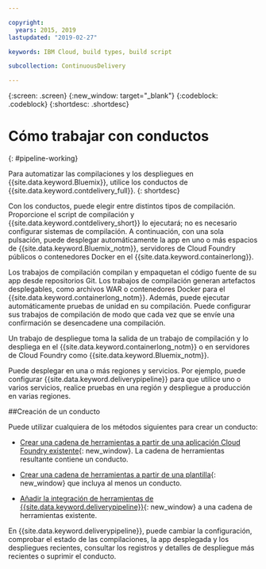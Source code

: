 ```yaml
---

copyright:
  years: 2015, 2019
lastupdated: "2019-02-27"

keywords: IBM Cloud, build types, build script

subcollection: ContinuousDelivery

---
```



{:screen: .screen}
{:new_window: target="_blank"}
{:codeblock: .codeblock}
{:shortdesc: .shortdesc}

# Cómo trabajar con conductos 
{: #pipeline-working}

Para automatizar las compilaciones y los despliegues en {{site.data.keyword.Bluemix}}, utilice los conductos de {{site.data.keyword.contdelivery_full}}.
{: shortdesc}

Con los conductos, puede elegir entre distintos tipos de compilación. Proporcione el script de compilación y {{site.data.keyword.contdelivery_short}} lo ejecutará; no es necesario configurar sistemas de compilación. A continuación, con una sola pulsación, puede desplegar automáticamente la app en uno o más espacios de {{site.data.keyword.Bluemix_notm}}, servidores de Cloud Foundry públicos o contenedores Docker en el {{site.data.keyword.containerlong}}.

Los trabajos de compilación compilan y empaquetan el código fuente de su app desde repositorios Git. Los trabajos de compilación generan artefactos desplegables, como archivos WAR o contenedores Docker para el {{site.data.keyword.containerlong_notm}}. Además, puede ejecutar automáticamente pruebas de unidad en su compilación. Puede configurar sus trabajos de compilación de modo que cada vez que se envíe una confirmación se desencadene una compilación.

Un trabajo de despliegue toma la salida de un trabajo de compilación y lo despliega en el {{site.data.keyword.containerlong_notm}} o en servidores de Cloud Foundry como {{site.data.keyword.Bluemix_notm}}.

Puede desplegar en una o más regiones y servicios. Por ejemplo, puede configurar {{site.data.keyword.deliverypipeline}} para que utilice uno o varios servicios, realice pruebas en una región y despliegue a producción en varias regiones.

##Creación de un conducto

Puede utilizar cualquiera de los métodos siguientes para crear un conducto:

   * [Crear una cadena de herramientas a partir de una aplicación Cloud Foundry existente](/docs/services/ContinuousDelivery?topic=ContinuousDelivery-toolchains_getting_started#creating_a_toolchain_from_an_app){: new_window}. La cadena de herramientas resultante contiene un conducto.

   * [Crear una cadena de herramientas a partir de una plantilla](/docs/services/ContinuousDelivery?topic=ContinuousDelivery-toolchains_getting_started#creating_a_toolchain_from_a_template){: new_window} que incluya al menos un conducto.

   * [Añadir la integración de herramientas de {{site.data.keyword.deliverypipeline}}](/docs/services/ContinuousDelivery?topic=ContinuousDelivery-integrations#deliverypipeline){: new_window} a una cadena de herramientas existente.
   
En {{site.data.keyword.deliverypipeline}}, puede cambiar la configuración, comprobar el estado de las compilaciones, la app desplegada y los despliegues recientes, consultar los registros y detalles de despliegue más recientes o suprimir el conducto.
